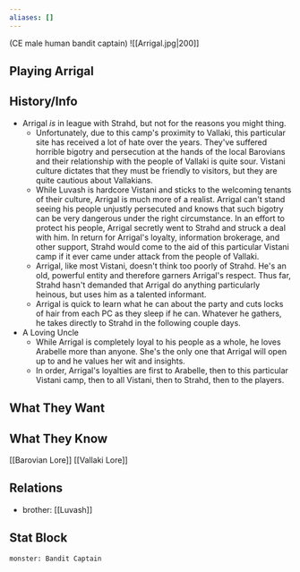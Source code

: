 ```yaml
---
aliases: []
---
```

(CE male human bandit captain)
![[Arrigal.jpg|200]]
## Playing Arrigal

## History/Info
- Arrigal *is* in league with Strahd, but not for the reasons you might thing.
    - Unfortunately, due to this camp's proximity to Vallaki, this particular site has received a lot of hate over the years. They've suffered horrible bigotry and persecution at the hands of the local Barovians and their relationship with the people of Vallaki is quite sour. Vistani culture dictates that they must be friendly to visitors, but they are quite cautious about Vallakians.
    - While Luvash is hardcore Vistani and sticks to the welcoming tenants of their culture, Arrigal is much more of a realist. Arrigal can't stand seeing his people unjustly persecuted and knows that such bigotry can be very dangerous under the right circumstance. In an effort to protect his people, Arrigal secretly went to Strahd and struck a deal with him. In return for Arrigal's loyalty, information brokerage, and other support, Strahd would come to the aid of this particular Vistani camp if it ever came under attack from the people of Vallaki.
    - Arrigal, like most Vistani, doesn't think too poorly of Strahd. He's an old, powerful entity and therefore garners Arrigal's respect. Thus far, Strahd hasn't demanded that Arrigal do anything particularly heinous, but uses him as a talented informant.
    - Arrigal is quick to learn what he can about the party and cuts locks of hair from each PC as they sleep if he can. Whatever he gathers, he takes directly to Strahd in the following couple days.
- A Loving Uncle
    - While Arrigal is completely loyal to his people as a whole, he loves Arabelle more than anyone. She's the only one that Arrigal will open up to and he values her wit and insights.
    - In order, Arrigal's loyalties are first to Arabelle, then to this particular Vistani camp, then to all Vistani, then to Strahd, then to the players.

## What They Want

## What They Know
[[Barovian Lore]]
[[Vallaki Lore]]

## Relations
- brother: [[Luvash]]

## Stat Block

```statblock
monster: Bandit Captain
```

```dataviewjs
```
